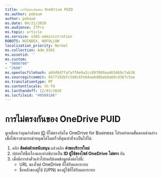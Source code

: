 ```yaml
---
title: การไม่ตรงกันของ OneDrive PUID
ms.author: pebaum
author: pebaum
ms.date: 04/21/2020
ms.audience: ITPro
ms.topic: article
ms.service: o365-administration
ROBOTS: NOINDEX, NOFOLLOW
localization_priority: Normal
ms.collection: Adm_O365
ms.assetid: ''
ms.custom:
- "9000700"
- "2600"
ms.openlocfilehash: a0dd9d7fafaff0e9a2cc897009aad63d69cfab38
ms.sourcegitcommit: 8577192bfc5ddc6fe64aabd8beb8a8dcd387c5ae
ms.translationtype: MT
ms.contentlocale: th-TH
ms.lasthandoff: 12/03/2020
ms.locfileid: "49569186"
---
```

# <a name="onedrive-puid-mismatch"></a>การไม่ตรงกันของ OneDrive PUID

ดูเหมือนว่าคุณกำลังพบ [ID](https://docs.microsoft.com/sharepoint/troubleshoot/administration/access-denied-or-need-permission-error-sharepoint-online-or-onedrive-for-business#when-accessing-a-onedrive-site) ที่ไม่ตรงกันใน OneDrive for Business โปรดทำตามขั้นตอนด้านล่างเพื่อให้เราสามารถช่วยคุณได้โดยเร็วที่สุดเท่าที่จะเป็นไปได้:

1. คลิก **ติดต่อฝ่ายสนับสนุน** แล้วคลิก **คำขอบริการใหม่**
2. ปล่อยให้ชื่อเรื่องและคำอธิบายเป็น  **ID ผู้ใช้ของไซต์ OneDrive ไม่ตรง** กัน
3. เมื่อมีการส่งตั๋วแล้วโปรดอัปเดตข้อมูลดังต่อไปนี้:
    - URL ของไซต์ OneDrive ที่ได้รับผลกระทบ
    - ชื่อหลักของผู้ใช้ (UPN) ของผู้ใช้ที่ได้รับผลกระทบ
